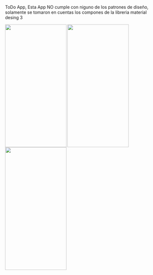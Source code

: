 ToDo App, Esta App NO cumple con niguno de los patrones de diseño, solamente se tomaron en cuentas los compones de la libreria material desing 3

<img src = https://github.com/user-attachments/assets/cf26d6da-e3ab-4d14-9041-ac116694d8f6 width = "200" height="400" align="left">
<img src = https://github.com/user-attachments/assets/2395d0da-a421-43a7-83bf-43628d44d34f width = "200" height="400" align="left">
<img src = https://github.com/user-attachments/assets/87ce6e86-0cdd-45cd-ac60-5a5f2444c9cb width = "200" height="400" align="left">
